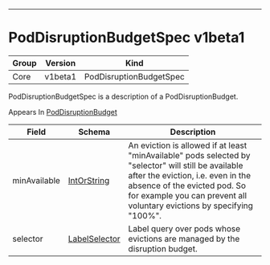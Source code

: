 

-----------
# PodDisruptionBudgetSpec v1beta1



Group        | Version     | Kind
------------ | ---------- | -----------
Core | v1beta1 | PodDisruptionBudgetSpec







PodDisruptionBudgetSpec is a description of a PodDisruptionBudget.

<aside class="notice">
Appears In <a href="#poddisruptionbudget-v1beta1">PodDisruptionBudget</a> </aside>

Field        | Schema     | Description
------------ | ---------- | -----------
minAvailable | [IntOrString](#intorstring-intstr) | An eviction is allowed if at least "minAvailable" pods selected by "selector" will still be available after the eviction, i.e. even in the absence of the evicted pod.  So for example you can prevent all voluntary evictions by specifying "100%".
selector | [LabelSelector](#labelselector-unversioned) | Label query over pods whose evictions are managed by the disruption budget.






